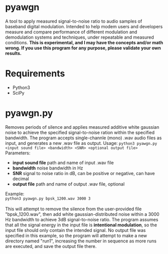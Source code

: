 # pyawgn
A tool to apply measured signal-to-noise ratio to audio samples of baseband digital modulation. Intended to help modem users and developers measure and compare performance of different modulation and demodulation systems and techniques, under repeatable and measured conditions. **This is experimental, and I may have the concepts and/or math wrong. If you use this program for any purpose, please validate your own results.**
# Requirements
- Python3
- SciPy
# pyawgn.py
Removes periods of silence and applies measured additive white gaussian noise to achieve the specified signal-to-noise ration within the specified bandwidth. The program accepts single-channle (mono) .wav audio files as input, and generates a new .wav file as output.
Usage: `python3 pyawgn.py <input sound file> <bandwidth> <SNR> <optional output file>`\
Parameters:
- **input sound file** path and name of input .wav file
- **bandwidth** noise bandwidth in Hz
- **SNR** signal to noise ratio in dB, can be positive or negative, can have decimal
- **output file**  path and name of output .wav file, optional


Example: \
`python3 pyawgn.py bpsk_1200.wav 3000 3`\
\
This will attempt to remove the silence from the user-provided file "bpsk_1200.wav", then add white gaussian-distributed noise within a 3000 Hz bandwidth to achieve 3dB signal-to-noise ratio. The program assumes that all the signal energy in the input file is **intentional modulation**, so the input file should only contain the intended signal. No output file was specified in this example, so the program will attempt to make a new directory named "run1", increasing the number in sequence as more runs are executed, and save the output file there.
